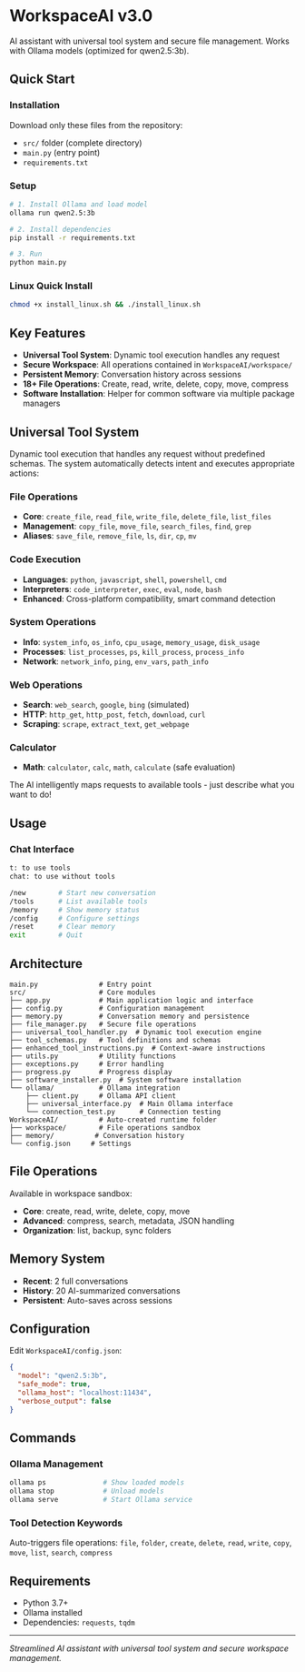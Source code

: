# WorkspaceAI v3.0

AI assistant with universal tool system and secure file management. Works with Ollama models (optimized for qwen2.5:3b).

## Quick Start

### Installation
Download only these files from the repository:
- `src/` folder (complete directory)
- `main.py` (entry point)
- `requirements.txt`

### Setup
```bash
# 1. Install Ollama and load model
ollama run qwen2.5:3b

# 2. Install dependencies  
pip install -r requirements.txt

# 3. Run
python main.py
```

### Linux Quick Install
```bash
chmod +x install_linux.sh && ./install_linux.sh
```

## Key Features

- **Universal Tool System**: Dynamic tool execution handles any request
- **Secure Workspace**: All operations contained in `WorkspaceAI/workspace/`
- **Persistent Memory**: Conversation history across sessions
- **18+ File Operations**: Create, read, write, delete, copy, move, compress
- **Software Installation**: Helper for common software via multiple package managers

## Universal Tool System

Dynamic tool execution that handles any request without predefined schemas. The system automatically detects intent and executes appropriate actions:

### File Operations
- **Core**: `create_file`, `read_file`, `write_file`, `delete_file`, `list_files`
- **Management**: `copy_file`, `move_file`, `search_files`, `find`, `grep`
- **Aliases**: `save_file`, `remove_file`, `ls`, `dir`, `cp`, `mv`

### Code Execution
- **Languages**: `python`, `javascript`, `shell`, `powershell`, `cmd`
- **Interpreters**: `code_interpreter`, `exec`, `eval`, `node`, `bash`
- **Enhanced**: Cross-platform compatibility, smart command detection

### System Operations
- **Info**: `system_info`, `os_info`, `cpu_usage`, `memory_usage`, `disk_usage`
- **Processes**: `list_processes`, `ps`, `kill_process`, `process_info`
- **Network**: `network_info`, `ping`, `env_vars`, `path_info`

### Web Operations
- **Search**: `web_search`, `google`, `bing` (simulated)
- **HTTP**: `http_get`, `http_post`, `fetch`, `download`, `curl`
- **Scraping**: `scrape`, `extract_text`, `get_webpage`

### Calculator
- **Math**: `calculator`, `calc`, `math`, `calculate` (safe evaluation)

The AI intelligently maps requests to available tools - just describe what you want to do!

## Usage

### Chat Interface
```bash
t: to use tools
chat: to use without tools

/new        # Start new conversation
/tools      # List available tools
/memory     # Show memory status  
/config     # Configure settings
/reset      # Clear memory
exit        # Quit
```

## Architecture

```
main.py               # Entry point
src/                  # Core modules
├── app.py            # Main application logic and interface
├── config.py         # Configuration management
├── memory.py         # Conversation memory and persistence
├── file_manager.py   # Secure file operations
├── universal_tool_handler.py  # Dynamic tool execution engine
├── tool_schemas.py   # Tool definitions and schemas
├── enhanced_tool_instructions.py  # Context-aware instructions
├── utils.py          # Utility functions
├── exceptions.py     # Error handling
├── progress.py       # Progress display
├── software_installer.py  # System software installation
└── ollama/           # Ollama integration
    ├── client.py     # Ollama API client  
    ├── universal_interface.py  # Main Ollama interface
    └── connection_test.py      # Connection testing
WorkspaceAI/          # Auto-created runtime folder
├── workspace/        # File operations sandbox
├── memory/          # Conversation history
└── config.json     # Settings
```

## File Operations

Available in workspace sandbox:
- **Core**: create, read, write, delete, copy, move
- **Advanced**: compress, search, metadata, JSON handling
- **Organization**: list, backup, sync folders

## Memory System

- **Recent**: 2 full conversations
- **History**: 20 AI-summarized conversations  
- **Persistent**: Auto-saves across sessions

## Configuration

Edit `WorkspaceAI/config.json`:
```json
{
  "model": "qwen2.5:3b",
  "safe_mode": true,
  "ollama_host": "localhost:11434",
  "verbose_output": false
}
```

## Commands

### Ollama Management
```bash
ollama ps              # Show loaded models
ollama stop            # Unload models
ollama serve           # Start Ollama service
```

### Tool Detection Keywords
Auto-triggers file operations: `file`, `folder`, `create`, `delete`, `read`, `write`, `copy`, `move`, `list`, `search`, `compress`

## Requirements

- Python 3.7+
- Ollama installed
- Dependencies: `requests`, `tqdm`

---
*Streamlined AI assistant with universal tool system and secure workspace management.*
